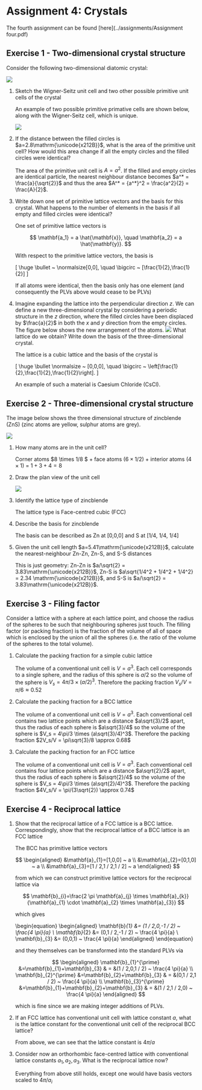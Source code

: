 # Assignment 4: Crystals

The fourth assignment can be found [here](../assignments/Assignment four.pdf)

## Exercise 1 - Two-dimensional crystal structure

Consider the following two-dimensional diatomic crystal:

![](../images/A4-1-diatomic.png)

1. Sketch the Wigner-Seitz unit cell and two other possible primitive unit cells of the crystal

    An example of two possible primitive primative cells are shown below, along with the Wigner-Seitz cell, which is unique.

    ![](../images/A4-1.png)


2. If the distance between the filled circles is $a=2.8\mathrm{\unicode{x212B}}$, what is the area of the primitive unit cell? How would this area change if all the empty circles and the filled circles were identical?

    The area of the primitive unit cell is $A = a^2$. If the filled and empty circles are identical particle, the nearest neighbour distance becomes $a^* = \frac{a}{\sqrt{2}}$ and thus the area $A^* = {a^*}^2 = \frac{a^2}{2} = \frac{A}{2}$.

3. Write down one set of primitive lattice vectors and the basis for this crystal. What happens to the number of elements in the basis if all empty and filled circles were identical?

    One set of primitive lattice vectors is

    $$
    \mathbf{a_1} = a \hat{\mathbf{x}}, \quad \mathbf{a_2} = a \hat{\mathbf{y}}.
    $$

    With respect to the primitive lattice vectors, the basis is

    \[
    \huge \bullet ~ \normalsize[0,0], \quad \bigcirc ~ [\frac{1}{2},\frac{1}{2}]
    \]

    If all atoms were identical, then the basis only has one element (and consequently the PLVs above would cease to be PLVs)

4. Imagine expanding the lattice into the perpendicular direction $z$. We can define a new three-dimensional crystal by considering a periodic structure in the $z$ direction, where the filled circles have been displaced by $\frac{a}{2}$ in both the $x$ and $y$ direction from the empty circles. The figure below shows the new arrangement of the atoms.
![](../images/A4-1-BCC.png)
What lattice do we obtain? Write down the basis of the three-dimensional crystal.

    The lattice is a cubic lattice and the basis of the crystal is

    \[
    \huge \bullet \normalsize ~ [0,0,0], \quad \bigcirc ~ \left[\frac{1}{2},\frac{1}{2},\frac{1}{2}\right].
    \]

    An example of such a material is Caesium Chloride (CsCl).

## Exercise 2 - Three-dimensional crystal structure

The image below shows the three dimensional structure of zincblende (ZnS) (zinc atoms are yellow, sulphur atoms are grey).

![](../images/A4-2-Zincblende.png)

1. How many atoms are in the unit cell?

    Corner atoms $8 \times 1/8 $ + face atoms ($6 \times 1/2$) + interior atoms ($4 \times 1$) = $1 + 3 + 4 = 8$

2. Draw the plan view of the unit cell

    ![](../images/A4-2-ZnSplan.jpg)

3. Identify the lattice type of zincblende

    The lattice type is Face-centred cubic (FCC)

4. Describe the basis for zincblende

    The basis can be described as Zn at [0,0,0] and S at [1/4, 1/4, 1/4]

5. Given the unit cell length $a=5.41\mathrm{\unicode{x212B}}$, calculate the nearest-neighbour Zn-Zn, Zn-S, and S-S distances

    This is just geometry: Zn-Zn is $a/\sqrt{2} = 3.83\mathrm{\unicode{x212B}}$, Zn-S is $a\sqrt{1/4^2 + 1/4^2 + 1/4^2} = 2.34 \mathrm{\unicode{x212B}}$, and S-S is $a/\sqrt{2} = 3.83\mathrm{\unicode{x212B}}$.

## Exercise 3 - Filing factor

Consider a lattice with a sphere at each lattice point, and choose the radius of the spheres to be such that neighbouring spheres just touch. The filling factor (or packing fraction) is the fraction of the volume of all of space which is enclosed by the union of all the spheres (i.e. the ratio of the volume of the spheres to the total volume).

1. Calculate the packing fraction for a simple cubic lattice

    The volume of a conventional unit cell is $V = a^3$. Each cell corresponds to a single sphere, and the radius of this sphere is $a/2$ so the volume of the sphere is $V_s = 4\pi/3 \times (a/2)^3$. Therefore the packing fraction $V_s/V = \pi/6 \approx 0.52$

2. Calculate the packing fraction for a BCC lattice

    The volume of a conventional unit cell is $V = a^3$. Each conventional cell contains two lattice points which are a distance $a\sqrt{3}/2$ apart, thus the radius of each sphere is $a\sqrt{3}/4$ so the volume of the sphere is $V_s = 4\pi/3 \times (a\sqrt{3}/4)^3$. Therefore the packing fraction $2V_s/V = \pi\sqrt{3}/8 \approx 0.68$

3. Calculate the packing fraction for an FCC lattice

    The volume of a conventional unit cell is $V = a^3$. Each conventional cell contains four lattice points which are a distance $a\sqrt{2}/2$ apart, thus the radius of each sphere is $a\sqrt{2}/4$ so the volume of the sphere is $V_s = 4\pi/3 \times (a\sqrt{2}/4)^3$. Therefore the packing fraction $4V_s/V = \pi/(3\sqrt{2}) \approx 0.74$

## Exercise 4 - Reciprocal lattice  

1. Show that the reciprocal lattice of a FCC lattice is a BCC lattice. Correspondingly, show that the reciprocal lattice of a BCC lattice is an FCC lattice

    The BCC has primitive lattice vectors

    $$
    \begin{aligned}
    &\mathbf{a}_{1}=[1,0,0] ~ a \\
    &\mathbf{a}_{2}=[0,1,0] ~ a \\
    &\mathbf{a}_{3}=[1 / 2,1 / 2,1 / 2] ~ a
    \end{aligned}
    $$

    from which we can construct primitive lattice vectors for the reciprocal lattice via

    $$
    \mathbf{b}_{i}=\frac{2 \pi \mathbf{a}_{j} \times \mathbf{a}_{k}}{\mathbf{a}_{1} \cdot \mathbf{a}_{2} \times \mathbf{a}_{3}}
    $$

    which gives

    \begin{equation}
    \begin{aligned}
    \mathbf{b}_{1} &= (1 / 2,0,-1 / 2) ~ \frac{4 \pi}{a} \\
    \mathbf{b}_{2} &= (0,1 / 2,-1 / 2) ~ \frac{4 \pi}{a} \\
    \mathbf{b}_{3} &= (0,0,1) ~ \frac{4 \pi}{a}
    \end{aligned}
    \end{equation}

    and they themselves can be transformed into the standard PLVs via

    $$
    \begin{aligned}
    \mathbf{b}_{1}^{\prime} &=\mathbf{b}_{1}+\mathbf{b}_{3} & = &(1 / 2,0,1 / 2) ~ \frac{4 \pi}{a} \\
    \mathbf{b}_{2}^{\prime} &=\mathbf{b}_{2}+\mathbf{b}_{3} & = &(0,1 / 2,1 / 2) ~ \frac{4 \pi}{a} \\
    \mathbf{b}_{3}^{\prime} &=\mathbf{b}_{1}+\mathbf{b}_{2}+\mathbf{b}_{3} & = &(1 / 2,1 / 2,0) ~ \frac{4 \pi}{a}
    \end{aligned}
    $$

    which is fine since we are making integer additions of PLVs.

2. If an FCC lattice has conventional unit cell with lattice constant $a$, what is the lattice constant for the conventional unit cell of the reciprocal BCC lattice?

    From above, we can see that the lattice constant is $4\pi/a$

3. Consider now an orthorhombic face-centred lattice with conventional lattice constants $a_1, a_2, a_3$. What is the reciprocal lattice now?

    Everything from above still holds, except one would have basis vectors scaled to $4\pi/a_i$
